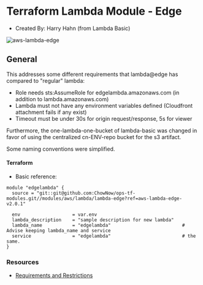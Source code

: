 # Terraform Lambda Module - Edge
* Created By: Harry Hahn (from Lambda Basic)

![aws-lambda-edge](https://github.com/ChowNow/ops-tf-modules/workflows/aws-lambda-edge/badge.svg)

## General

This addresses some different requirements that lambda@edge has compared to "regular" lambda:
  * Role needs sts:AssumeRole for edgelambda.amazonaws.com (in addition to lambda.amazonaws.com)
  * Lambda must not have any environment variables defined (Cloudfront attachment fails if any exist)
  * Timeout must be under 30s for origin request/response, 5s for viewer

Furthermore, the one-lambda-one-bucket of lambda-basic was changed in favor of using the centralized cn-ENV-repo bucket for the s3 artifact.

Some naming conventions were simplified.

#### Terraform

* Basic reference:

```
module "edgelambda" {
  source = "git::git@github.com:ChowNow/ops-tf-modules.git//modules/aws/lambda/lambda-edge?ref=aws-lambda-edge-v2.0.1"

  env                   = var.env
  lambda_description    = "sample description for new lambda"
  lambda_name           = "edgelambda"                          # Advise keeping lambda_name and service
  service               = "edgelambda"                          # the same.
}

```

### Resources

* [Requirements and Restrictions](https://docs.aws.amazon.com/AmazonCloudFront/latest/DeveloperGuide/lambda-requirements-limits.html)
